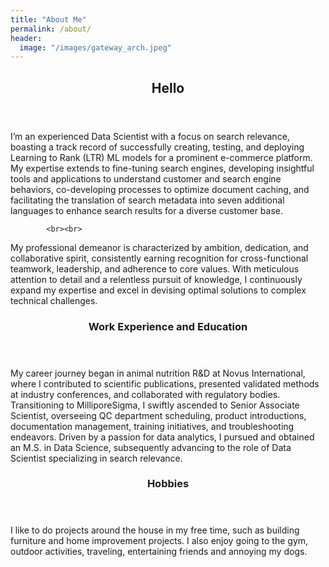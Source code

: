 ```yaml
---
title: "About Me"
permalink: /about/
header:
  image: "/images/gateway_arch.jpeg"
---
```



<!-- Main -->
<div id="main">

<section id="one">
	<div class="inner">
		<header class="major">
			<h2>Hello</h2>
		</header>
		<p>I’m an experienced Data Scientist with a focus on search relevance, boasting a track record of successfully creating, testing, and deploying Learning to Rank (LTR) ML models for a prominent e-commerce platform. My expertise extends to fine-tuning search engines, developing insightful tools and applications to understand customer and search engine behaviors, co-developing processes to optimize document caching, and facilitating the translation of search metadata into seven additional languages to enhance search results for a diverse customer base.

			<br><br>
<p>
My professional demeanor is characterized by ambition, dedication, and collaborative spirit, consistently earning recognition for cross-functional teamwork, leadership, and adherence to core values. With meticulous attention to detail and a relentless pursuit of knowledge, I continuously expand my expertise and excel in devising optimal solutions to complex technical challenges.
</p>
	</div>
</section>

<section id="two" class="spotlights">
	<section>
		<div class="content">
			<div class="inner">
				<header class="major">
					<h3>Work Experience and Education</h3>
				</header>
				<p> 
My career journey began in animal nutrition R&D at Novus International, where I contributed to scientific publications, presented validated methods at industry conferences, and collaborated with regulatory bodies. Transitioning to MilliporeSigma, I swiftly ascended to Senior Associate Scientist, overseeing QC department scheduling, product introductions, documentation management, training initiatives, and troubleshooting endeavors. Driven by a passion for data analytics, I pursued and obtained an M.S. in Data Science, subsequently advancing to the role of Data Scientist specializing in search relevance.</p>
			</div>
		</div>
	</section>
	<section>
		<div class="content">
			<div class="inner">
				<header class="major">
					<h3>Hobbies</h3>
				</header>
				<p>I like to do projects around the house in my free time, such as building furniture and home improvement projects. I also enjoy going to the gym, outdoor activities, traveling, entertaining friends and annoying my dogs.  </p>
			</div>
		</div>

